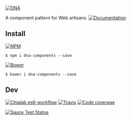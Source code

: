 [![DNA](https://raw.githubusercontent.com/Chialab/dna-design/master/logos/logo-full-raster-128.png)](http://dna.chialab.io)

A component pattern for Web artisans. [![Documentation](https://img.shields.io/badge/Documentation-draft-red.svg)](http://dna.chialab.io/docs)

## Install

[![NPM](https://img.shields.io/npm/v/dna-components.svg)](https://www.npmjs.com/package/dna-components)
```
$ npm i dna-components --save
```
[![Bower](https://img.shields.io/bower/v/dna-components.svg)](https://github.com/chialab/dna)
```
$ bower i dna-components --save
```

## Dev

[![Chialab es6-workflow](https://img.shields.io/badge/project-es6--workflow-lightgrey.svg)](https://github.com/Chialab/es6-workflow)
[![Travis](https://img.shields.io/travis/Chialab/dna.svg?maxAge=2592000)](https://travis-ci.org/Chialab/dna)
[![Code coverage](https://codecov.io/gh/Chialab/dna/branch/master/graph/badge.svg)](https://codecov.io/gh/Chialab/dna)

[![Sauce Test Status](https://saucelabs.com/buildstatus/chialab-sl-003)](https://saucelabs.com/u/chialab-sl-003)
